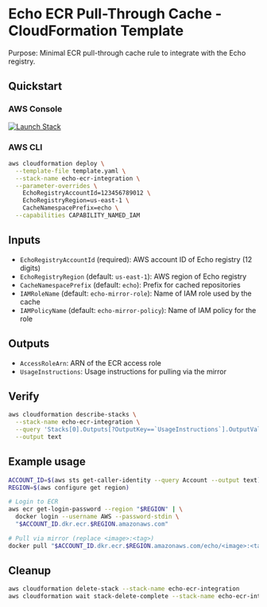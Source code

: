 # Echo ECR Pull-Through Cache - CloudFormation Template

Purpose: Minimal ECR pull-through cache rule to integrate with the Echo registry.

## Quickstart

### AWS Console
[![Launch Stack](https://s3.amazonaws.com/cloudformation-examples/cloudformation-launch-stack.png)](https://console.aws.amazon.com/cloudformation/home#/stacks/create/review?stackName=echo-ecr-integration&templateURL=https://raw.githubusercontent.com/buildecho/onboarding-providers/main/echo-cloudformation-ecr-mirror/template.yaml)

### AWS CLI
```bash
aws cloudformation deploy \
  --template-file template.yaml \
  --stack-name echo-ecr-integration \
  --parameter-overrides \
    EchoRegistryAccountId=123456789012 \
    EchoRegistryRegion=us-east-1 \
    CacheNamespacePrefix=echo \
  --capabilities CAPABILITY_NAMED_IAM
```

## Inputs
- `EchoRegistryAccountId` (required): AWS account ID of Echo registry (12 digits)
- `EchoRegistryRegion` (default: `us-east-1`): AWS region of Echo registry
- `CacheNamespacePrefix` (default: `echo`): Prefix for cached repositories
- `IAMRoleName` (default: `echo-mirror-role`): Name of IAM role used by the cache
- `IAMPolicyName` (default: `echo-mirror-policy`): Name of IAM policy for the role

## Outputs
- `AccessRoleArn`: ARN of the ECR access role
- `UsageInstructions`: Usage instructions for pulling via the mirror

## Verify
```bash
aws cloudformation describe-stacks \
  --stack-name echo-ecr-integration \
  --query 'Stacks[0].Outputs[?OutputKey==`UsageInstructions`].OutputValue' \
  --output text
```

## Example usage
```bash
ACCOUNT_ID=$(aws sts get-caller-identity --query Account --output text)
REGION=$(aws configure get region)

# Login to ECR
aws ecr get-login-password --region "$REGION" | \
  docker login --username AWS --password-stdin \
  "$ACCOUNT_ID.dkr.ecr.$REGION.amazonaws.com"

# Pull via mirror (replace <image>:<tag>)
docker pull "$ACCOUNT_ID.dkr.ecr.$REGION.amazonaws.com/echo/<image>:<tag>"
```

## Cleanup
```bash
aws cloudformation delete-stack --stack-name echo-ecr-integration
aws cloudformation wait stack-delete-complete --stack-name echo-ecr-integration
```
